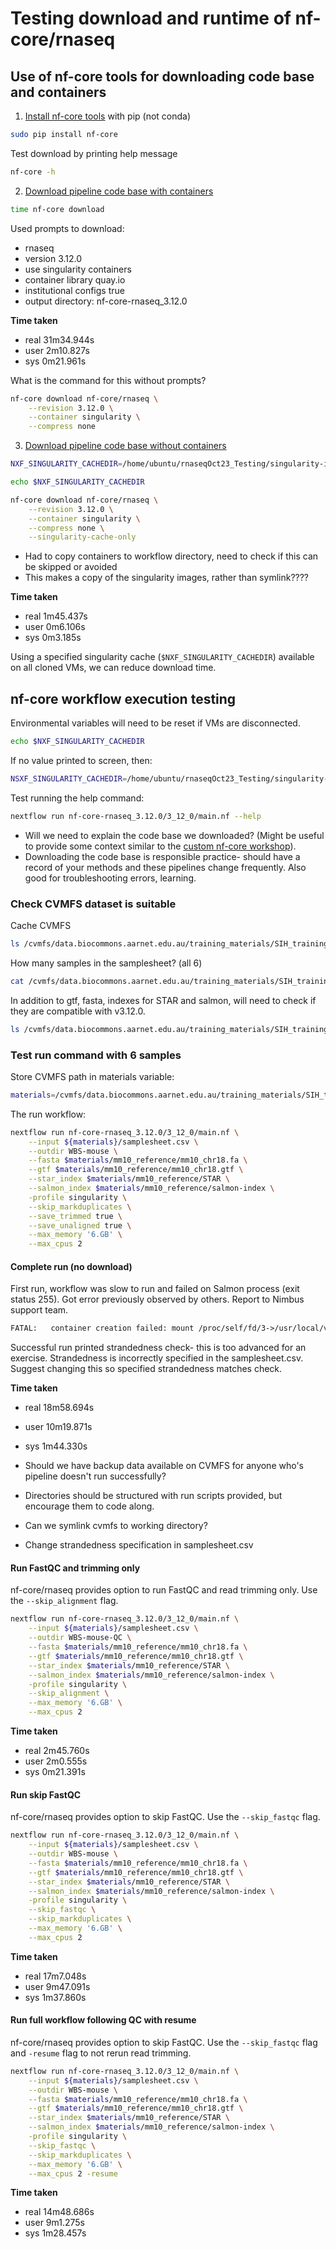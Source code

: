 # Testing download and runtime of nf-core/rnaseq 

## Use of nf-core tools for downloading code base and containers 

1. [Install nf-core tools](https://nf-co.re/tools#installation) with pip (not conda)
```bash
sudo pip install nf-core
```

Test download by printing help message 
```bash
nf-core -h
```

2. [Download pipeline code base with containers](https://nf-co.re/tools#downloading-pipelines-for-offline-use)

```bash
time nf-core download 
```
Used prompts to download:
* rnaseq 
* version 3.12.0
* use singularity containers 
* container library quay.io
* institutional configs true
* output directory: nf-core-rnaseq_3.12.0

**Time taken**
* real    31m34.944s
* user    2m10.827s
* sys     0m21.961s

What is the command for this without prompts? 

```bash
nf-core download nf-core/rnaseq \
    --revision 3.12.0 \
    --container singularity \
    --compress none
```

3. [Download pipeline code base without containers](https://nf-co.re/tools#downloading-pipelines-for-offline-use)

```bash
NXF_SINGULARITY_CACHEDIR=/home/ubuntu/rnaseqOct23_Testing/singularity-images

echo $NXF_SINGULARITY_CACHEDIR

nf-core download nf-core/rnaseq \
    --revision 3.12.0 \
    --container singularity \
    --compress none \
    --singularity-cache-only
```

* Had to copy containers to workflow directory, need to check if this can be skipped or avoided 
* This makes a copy of the singularity images, rather than symlink???? 

**Time taken**
* real    1m45.437s
* user    0m6.106s
* sys     0m3.185s

Using a specified singularity cache (`$NXF_SINGULARITY_CACHEDIR`) available on all cloned VMs, we can reduce download time. 

## nf-core workflow execution testing 

Environmental variables will need to be reset if VMs are disconnected.

```bash
echo $NXF_SINGULARITY_CACHEDIR
```

If no value printed to screen, then: 
```bash
NSXF_SINGULARITY_CACHEDIR=/home/ubuntu/rnaseqOct23_Testing/singularity-images
```

Test running the help command:
```bash
nextflow run nf-core-rnaseq_3.12.0/3_12_0/main.nf --help
```

* Will we need to explain the code base we downloaded? (Might be useful to provide some context similar to the [custom nf-core workshop](https://sydney-informatics-hub.github.io/customising-nfcore-workshop/notebooks/2.1_design.html#download-the-pipeline-code)). 
* Downloading the code base is responsible practice- should have a record of your methods and these pipelines change frequently. Also good for troubleshooting errors, learning. 

### Check CVMFS dataset is suitable 

Cache CVMFS
```bash
ls /cvmfs/data.biocommons.aarnet.edu.au/training_materials/SIH_training/UnlockNfcore_0523
```

How many samples in the samplesheet? (all 6)
```bash
cat /cvmfs/data.biocommons.aarnet.edu.au/training_materials/SIH_training/UnlockNfcore_0523/samplesheet.csv 
```

In addition to gtf, fasta, indexes for STAR and salmon, will need to check if they are compatible with v3.12.0. 
```bash
ls /cvmfs/data.biocommons.aarnet.edu.au/training_materials/SIH_training/UnlockNfcore_0523/mm10_reference/
```

### Test run command with 6 samples 

Store CVMFS path in materials variable: 
```bash
materials=/cvmfs/data.biocommons.aarnet.edu.au/training_materials/SIH_training/UnlockNfcore_0523
```
The run workflow: 
```bash
nextflow run nf-core-rnaseq_3.12.0/3_12_0/main.nf \
    --input ${materials}/samplesheet.csv \
    --outdir WBS-mouse \
    --fasta $materials/mm10_reference/mm10_chr18.fa \
    --gtf $materials/mm10_reference/mm10_chr18.gtf \
    --star_index $materials/mm10_reference/STAR \
    --salmon_index $materials/mm10_reference/salmon-index \
    -profile singularity \
    --skip_markduplicates \
    --save_trimmed true \
    --save_unaligned true \
    --max_memory '6.GB' \
    --max_cpus 2
```

#### Complete run (no download)

First run, workflow was slow to run and failed on Salmon process (exit status 255). Got error previously observed by others. Report to Nimbus support team.  

```default
FATAL:   container creation failed: mount /proc/self/fd/3->/usr/local/var/singularity/mnt/session/rootfs error: while mounting image /proc/self/fd/3: failed to find loop device: could not attach image file to loop device: failed to set loop flags on loop device: resource temporarily unavailable.
```

Successful run printed strandedness check- this is too advanced for an exercise. Strandedness is incorrectly specified in the samplesheet.csv. Suggest changing this so specified strandedness matches check. 

**Time taken**
* real    18m58.694s
* user    10m19.871s
* sys     1m44.330s  

* Should we have backup data available on CVMFS for anyone who's pipeline doesn't run successfully? 
* Directories should be structured with run scripts provided, but encourage them to code along. 
* Can we symlink cvmfs to working directory? 
* Change strandedness specification in samplesheet.csv

#### Run FastQC and trimming only

nf-core/rnaseq provides option to run FastQC and read trimming only. Use the `--skip_alignment` flag. 

```bash
nextflow run nf-core-rnaseq_3.12.0/3_12_0/main.nf \
    --input ${materials}/samplesheet.csv \
    --outdir WBS-mouse-QC \
    --fasta $materials/mm10_reference/mm10_chr18.fa \
    --gtf $materials/mm10_reference/mm10_chr18.gtf \
    --star_index $materials/mm10_reference/STAR \
    --salmon_index $materials/mm10_reference/salmon-index \
    -profile singularity \
    --skip_alignment \
    --max_memory '6.GB' \
    --max_cpus 2
```

**Time taken**
* real    2m45.760s
* user    2m0.555s
* sys     0m21.391s

#### Run skip FastQC 

nf-core/rnaseq provides option to skip FastQC. Use the `--skip_fastqc` flag. 

```bash
nextflow run nf-core-rnaseq_3.12.0/3_12_0/main.nf \
    --input ${materials}/samplesheet.csv \
    --outdir WBS-mouse \
    --fasta $materials/mm10_reference/mm10_chr18.fa \
    --gtf $materials/mm10_reference/mm10_chr18.gtf \
    --star_index $materials/mm10_reference/STAR \
    --salmon_index $materials/mm10_reference/salmon-index \
    -profile singularity \
    --skip_fastqc \
    --skip_markduplicates \
    --max_memory '6.GB' \
    --max_cpus 2 
```

**Time taken**
* real    17m7.048s
* user    9m47.091s
* sys     1m37.860s

#### Run full workflow following QC with resume

nf-core/rnaseq provides option to skip FastQC. Use the `--skip_fastqc` flag and `-resume` flag to not rerun read trimming. 

```bash
nextflow run nf-core-rnaseq_3.12.0/3_12_0/main.nf \
    --input ${materials}/samplesheet.csv \
    --outdir WBS-mouse \
    --fasta $materials/mm10_reference/mm10_chr18.fa \
    --gtf $materials/mm10_reference/mm10_chr18.gtf \
    --star_index $materials/mm10_reference/STAR \
    --salmon_index $materials/mm10_reference/salmon-index \
    -profile singularity \
    --skip_fastqc \
    --skip_markduplicates \
    --max_memory '6.GB' \
    --max_cpus 2 -resume
```

**Time taken**
* real    14m48.686s
* user    9m1.275s
* sys     1m28.457s